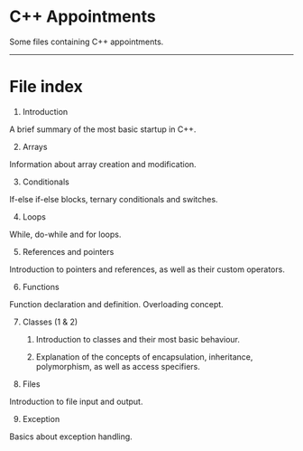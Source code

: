 # C++ Appointments

Some files containing C++ appointments.

***

# File index

1. Introduction

A brief summary of the most basic startup in C++.

2. Arrays

Information about array creation and modification.

3. Conditionals

If-else if-else blocks, ternary conditionals and switches.

4. Loops

While, do-while and for loops.

5. References and pointers

Introduction to pointers and references, as well as their custom operators.

6. Functions

Function declaration and definition. Overloading concept.

7. Classes (1 & 2)

    1. Introduction to classes and their most basic behaviour.

    2. Explanation of the concepts of encapsulation, inheritance, polymorphism, as well as access specifiers.

8. Files

Introduction to file input and output.

9. Exception

Basics about exception handling.
